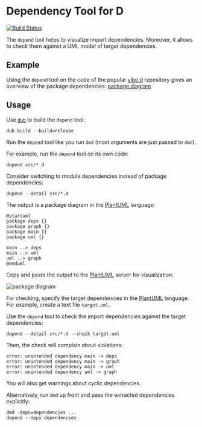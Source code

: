 Dependency Tool for D
=====================

[![Build Status](https://travis-ci.com/funkwerk/depend.svg?branch=master)](https://travis-ci.com/funkwerk/depend)

The `depend` tool helps to visualize import dependencies.
Moreover, it allows to check them against a UML model of target dependencies.

Example
-------

Using the `depend` tool on the code of the popular [vibe.d][] repository gives an overview of the package dependencies:
[package diagram](https://raw.githubusercontent.com/wiki/funkwerk/depend/images/vibe.png)

Usage
-----

Use [`dub`][] to build the `depend` tool:

    dub build --build=release

Run the `depend` tool like you run `dmd` (most arguments are just passed to `dmd`).

For example, run the `depend` tool on its own code:

    depend src/*.d

Consider switching to module dependencies instead of package dependencies:

    depend --detail src/*.d

The output is a package diagram in the [PlantUML][] language:

    @startuml
    package deps {}
    package graph {}
    package main {}
    package uml {}

    main ..> deps
    main ..> uml
    uml ..> graph
    @enduml

Copy and paste the output to the [PlantUML][] server for visualization:

![package diagram](https://raw.githubusercontent.com/wiki/funkwerk/depend/images/self.png)

For checking, specify the target dependencies in the [PlantUML][] language.
For example, create a text file `target.uml`.

Use the `depend` tool to check the import dependencies against the target dependencies:

    depend --detail src/*.d --check target.uml

Then, the check will complain about violations:

    error: unintended dependency main -> deps
    error: unintended dependency main -> graph
    error: unintended dependency main -> uml
    error: unintended dependency uml -> graph

You will also get warnings about cyclic dependencies.

Alternatively, run `dmd` up front and pass the extracted dependencies explicitly:

    dmd -deps=dependencies ...
    depend --deps dependencies

[`dub`]: https://code.dlang.org/
[vibe.d]: https://github.com/vibe-d/vibe.d
[PlantUML]: https://plantuml.com/
